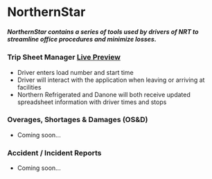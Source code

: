 # NorthernStar
##### NorthernStar contains a series of tools used by drivers of NRT to streamline office procedures and minimize losses.

### Trip Sheet Manager [Live Preview](http://ronb.dev/northern/)
 - Driver enters load number and start time
 - Driver will interact with the application when leaving or arriving at facilities
 - Northern Refrigerated and Danone will both receive updated spreadsheet information with driver times and stops

### Overages, Shortages & Damages (OS&D)
 - Coming soon...

### Accident / Incident Reports
 - Coming soon...